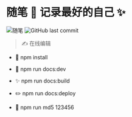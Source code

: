 # 随笔 💖 记录最好的自己 ✨

![随笔](https://img.shields.io/badge/随笔-notebook-ea7b99)
![GitHub last commit](https://img.shields.io/github/last-commit/happylay-cloud/happylay-cloud.github.io?style=flat-square)

> ✍️ 在线编辑

- 🎉 npm install

- 🎨 npm run docs:dev

- ✨ npm run docs:build

- ✏️ npm run docs:deploy

- 🎄 npm run md5 123456
